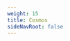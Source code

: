 ```yaml
---
weight: 15
title: Cosmos
sideNavRoot: false
---
```


<!-- File is required so that side nav menu displays nested elements correctly -->
